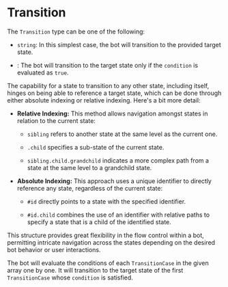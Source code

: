 # Transition

The `Transition` type can be one of the following:

-   `string`: In this simplest case, the bot will transition to the provided target state.
    
-   : The bot will transition to the target state only if the `condition` is evaluated as `true`.
    

The capability for a state to transition to any other state, including itself, hinges on being able to reference a target state, which can be done through either absolute indexing or relative indexing. Here's a bit more detail:

-   **Relative Indexing:** This method allows navigation amongst states in relation to the current state:
    
    -   `sibling` refers to another state at the same level as the current one.
        
    -   `.child` specifies a sub-state of the current state.
        
    -   `sibling.child.grandchild` indicates a more complex path from a state at the same level to a grandchild state.
        
    
-   **Absolute Indexing:** This approach uses a unique identifier to directly reference any state, regardless of the current state:
    
    -   `#id` directly points to a state with the specified identifier.
        
    -   `#id.child` combines the use of an identifier with relative paths to specify a state that is a child of the identified state.
        
    

This structure provides great flexibility in the flow control within a bot, permitting intricate navigation across the states depending on the desired bot behavior or user interactions.

The bot will evaluate the conditions of each `TransitionCase` in the given array one by one. It will transition to the target state of the first `TransitionCase` whose `condition` is satisfied.